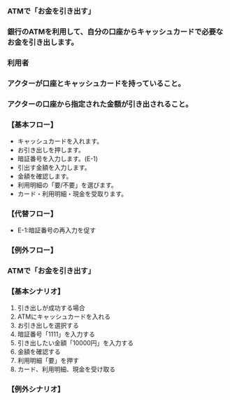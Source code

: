 ### ATMで「お金を引き出す」
### 銀行のATMを利用して、自分の口座からキャッシュカードで必要なお金を引き出します。
### 利用者
### アクターが口座とキャッシュカードを持っていること。
### アクターの口座から指定された金額が引き出されること。
### 【基本フロー】
* キャッシュカードを入れます。
* お引き出しを押します。
* 暗証番号を入力します。(E-1)
* 引出す金額を入力します。
* 金額を確認します。
* 利用明細の「要/不要」を選びます。
* カード・利用明細・現金を受取ります。
### 【代替フロー】
* E-1:暗証番号の再入力を促す
### 【例外フロー】
### ATMで「お金を引き出す」
### 【基本シナリオ】
1. 引き出しが成功する場合
2. ATMにキャッシュカードを入れる
3. お引き出しを選択する
4. 暗証番号「1111」を入力する
5. 引き出したい金額「10000円」を入力する
6. 金額を確認する
7. 利用明細「要」を押す
8. カード、利用明細、現金を受け取る
### 【例外シナリオ】